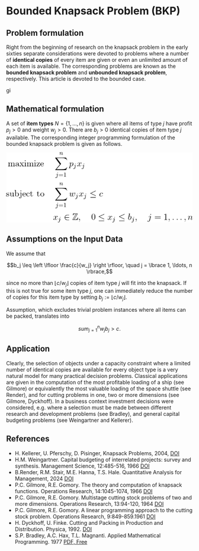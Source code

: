 # Bounded Knapsack Problem (BKP)


## Problem formulation

Right from the beginning of research on the knapsack problem in the early sixties
separate considerations were devoted to problems where a number of **identical copies**
of every item are given or even an unlimited amount of each item is available.
The corresponding problems are known as the **bounded knapsack problem** and **unbounded knapsack problem**, respectively.
This article is devoted to the bounded case.

gi
## Mathematical formulation

A set of **item types** $N = \lbrace 1, \ldots, n \rbrace$ is given where all items of type $j$ have
profit $p_j > 0$ and weight $w_j > 0$. There are $b_j > 0$ identical copies of item type $j$ available. The
corresponding integer programming formulation of the bounded knapsack problem is given as follows.

![Mathematical formulation](./problem.png)





## Assumptions on the Input Data

We assume that
```math
b_j \leq \left \lfloor \frac{c}{w_j} \right \rfloor, \quad j = \lbrace 1, \ldots, n \rbrace,
```
since no more than $\lfloor c/ w_j \rfloor$ copies of item type $j$ will fit into the knapsack. If this is
not true for some item type $j$, one can immediately reduce the number of copies for
this item type by setting $b_j := \lfloor c / w_j \rfloor$.

Assumption, which excludes trivial problem instances where all items can be packed, translates into
```math
sum_{j=1}^n w_j b_j > c.
```

## Application

Clearly, the selection of objects under a capacity constraint where a limited number
of identical copies are available for every object type is a very natural model for many practical decision problems.
Classical applications are given in the computation of the most profitable loading of a ship (see Gilmore)
or equivalently the most valuable loading of the space shuttle (see Render),
and for cutting problems in one, two or more dimensions (see Gilmore, Dyckhoff).
In a business context investment decisions were considered, e.g. where a selection must be made
between different research and development problems (see Bradley), and general capital budgeting problems (see Weingartner and Kellerer).


## References
+  H. Kellerer, U. Pferschy, D. Pisinger, Knapsack Problems, 2004, [DOI](https://doi.org/10.1007/978-3-540-24777-7)
+ H.M. Weingartner. Capital budgeting of interrelated projects: survey and synthesis. Management Science, 12:485-516, 1966 [DOI](https://www.jstor.org/stable/2627881)
+ B.Render, R.M. Stair, M.E. Hanna, T.S. Hale. Quantitative Analysis for Management, 2024 [DOI](https://www.pearson.com/en-us/subject-catalog/p/quantitative-analysis-for-management/P200000009863/9780138170851?srsltid=AfmBOorPfcLSiv79YZlLBqhx-xLAEYfPbO0soPV0PQwt0BkEpBWAH-qU&tab=title-overview)
+ P.C. Gilmore, R.E. Gomory. The theory and computation of knapsack functions. Operations Research, 14:1045-1074, 1966 [DOI](https://www.jstor.org/stable/168433)
+ P.C. Gilmore, R.E. Gomory. Multistage cutting stock problems of two and more dimensions. Operations Research, 13:94-120, 1964 [DOI](https://www.jstor.org/stable/167956)
+ P.C. Gilmore, R.E. Gomory. A linear programming approach to the cutting stock problem. Operations Research, 9:849-859.1961 [DOI](https://www.jstor.org/stable/167051)
+ H. Dyckhoff, U. Finke. Cutting and Packing in Production and Distribution. Physica, 1992. [DOI](https://link.springer.com/book/10.1007/978-3-642-58165-6)
+ S.P. Bradley, A.C. Hax, T.L. Magnanti. Applied Mathematical Programming. 1977 [PDF, Free](https://web.mit.edu/15.053/www/AMP.htm)
